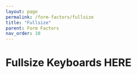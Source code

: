 ```yaml
---
layout: page
permalink: /form-factors/fullsize
title: "Fullsize"
parent: Form Factors
nav_order: 10
---
```

# Fullsize Keyboards HERE
